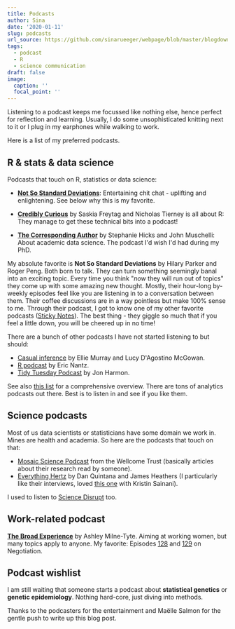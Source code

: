```yaml
---
title: Podcasts
author: Sina
date: '2020-01-11'
slug: podcasts
url_source: https://github.com/sinarueeger/webpage/blob/master/blogdown/content/post/2020-01-11-podcasts.md
tags: 
  - podcast
  - R
  - science communication
draft: false
image:
  caption: ''
  focal_point: ''
---
```


Listening to a podcast keeps me focussed like nothing else, hence perfect for reflection and learning. Usually, I do some unsophisticated knitting next to it or I plug in my earphones while walking to work. 

Here is a list of my preferred podcasts. 

## R & stats & data science
Podcasts that touch on R, statistics or data science: 

- [**Not So Standard Deviations**](http://nssdeviations.com/): Entertaining chit chat - uplifting and enlightening. See below why this is my favorite. 

- [**Credibly Curious**](https://soundcloud.com/crediblycurious) by Saskia Freytag and Nicholas Tierney is all about R: They manage to get these technical bits into a podcast! 

- [**The Corresponding Author**](https://twitter.com/CorrespondAuth) by Stephanie Hicks and John Muschelli: About academic data science. The podcast I'd wish I'd had during my PhD. 

My absolute favorite is **Not So Standard Deviations** by Hilary Parker and Roger Peng. Both born to talk. They can turn something seemingly banal into an exciting topic. Every time you think "*now* they will run out of topics" they come up with some amazing new thought. Mostly, their hour-long by-weekly episodes feel like you are listening in to a conversation between them. Their coffee discussions are in a way pointless but make 100% sense to me. Through their podcast, I got to know one of my other favorite podcasts ([Sticky Notes](http://stickynotespodcast.libsyn.com/)). The best thing - they giggle so much that if you feel a little down, you will be cheered up in no time! 

There are a bunch of other podcasts I have not started listening to but should: 
- [Casual inference](http://casualinfer.libsyn.com/) by Ellie Murray and Lucy D'Agostino McGowan.
- [R podcast](https://r-podcast.org/) by Eric Nantz.
- [Tidy Tuesday Podcast](https://www.tidytuesday.com) by Jon Harmon.

See also [this list](https://jumpingrivers.github.io/podcasts/technical-podcasts.html) for a comprehensive overview. There are tons of analytics podcasts out there. Best is to listen in and see if you like them. 

## Science podcasts

Most of us data scientists or statisticians have some domain we work in. Mines are health and academia. So here are the podcasts that touch on that: 

- [Mosaic Science Podcast](https://mosaicscience.com/) from the Wellcome Trust (basically articles about their research read by someone). 
- [Everything Hertz](https://everythinghertz.com/) by Dan Quintana and James Heathers (I particularly like their interviews, loved [this one](https://everythinghertz.com/91) with Kristin Sainani). 

I used to listen to [Science Disrupt](https://sciencedisrupt.com/) too. 

## Work-related podcast

[**The Broad Experience**](http://www.thebroadexperience.com/) by Ashley Milne-Tyte. Aiming at working women, but many topics apply to anyone. My favorite: Episodes [128](http://www.thebroadexperience.com/listen/2018/6/13/episode-128-youre-worth-it-the-power-of-negotiation-part-1) and [129](http://www.thebroadexperience.com/listen/2018/6/20/episode-129-youre-worth-it-the-power-of-negotiation-part-2) on Negotiation. 

## Podcast wishlist

I am still waiting that someone starts a podcast about **statistical genetics** or **genetic epidemiology**. Nothing hard-core, just diving into methods. 

Thanks to the podcasters for the entertainment and Maëlle Salmon for the gentle push to write up this blog post.

